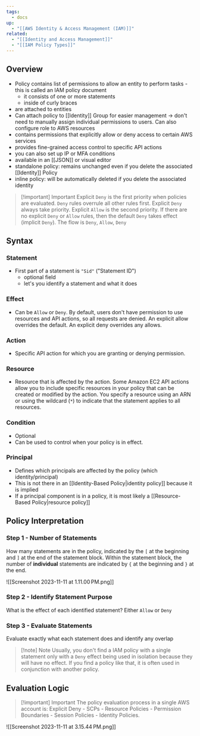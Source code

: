 ```yaml
---
tags:
  - docs
up:
  - "[[AWS Identity & Access Management (IAM)]]"
related:
  - "[[Identity and Access Management]]"
  - "[[IAM Policy Types]]"
---
```

## Overview

- Policy contains list of permissions to allow an entity to perform tasks - this is called an IAM policy document
	- it consists of one or more statements
	- inside of curly braces
- are attached to entities
- Can attach policy to [[Identity]] Group for easier management  -> don't need to manually assign individual permissions to users. Can also configure role to AWS resources
- contains permissions that explicitly allow or deny access to certain AWS services
- provides fine-grained access control to specific API actions
- you can also set up IP or MFA conditions
- available in an [[JSON]] or visual editor
- standalone policy: remains unchanged even if you delete the associated [[Identity]] Policy
- inline policy: will be automatically deleted if you delete the associated identity

>[!important] Important
>Explicit `Deny` is the first priority when policies are evaluated. `Deny` rules overrule all other rules first. Explicit `Deny` always take priority. Explicit `Allow` is the second priority. If there are no explicit `Deny` or `Allow` rules, then the default `Deny` takes effect (implicit `Deny`). The flow is `Deny`, `Allow`, `Deny`

## Syntax

### Statement
- First part of a statement is `"Sid"`  ("Statement ID")
	- optional field
	- let's you identify a statement and what it does

### Effect
- Can be `Allow` or `Deny`. By default, users don't have permission to use resources and API actions, so all requests are denied. An explicit allow overrides the default. An explicit deny overrides any allows.

### Action
- Specific API action for which you are granting or denying permission.

### Resource
- Resource that is affected by the action. Some Amazon EC2 API actions allow you to include specific resources in your policy that can be created or modified by the action. You specify a resource using an ARN or using the wildcard (`*`) to indicate that the statement applies to all resources.

### Condition
- Optional
- Can be used to control when your policy is in effect.

### Principal
- Defines which principals are affected by the policy (which identity/principal)
- This is not there in an [[Identity-Based Policy|identity policy]] because it is implied
- If a principal component is in a policy, it is most likely a [[Resource-Based Policy|resource policy]]


## Policy Interpretation

### Step 1 - Number of Statements
How many statements are in the policy, indicated by the `[` at the beginning and `]` at the end of the statement block. Within the statement block, the number of **individual** statements are indicated by `{` at the beginning and `}` at the end. 

![[Screenshot 2023-11-11 at 1.11.00 PM.png]]

### Step 2 - Identify Statement Purpose
What is the effect of each identified statement? Either `Allow` or `Deny` 

### Step 3 - Evaluate Statements
Evaluate exactly what each statement does and identify any overlap 

>[!note] Note
>Usually, you don't find a IAM policy with a single statement only with a `Deny` effect being used in isolation because they will have no effect. If you find a policy like that, it is often used in conjunction with another policy.


## Evaluation Logic

>[!important] Important
>The policy evaluation process in a single AWS account is:
>Explicit Deny - SCPs - Resource Policies - Permission Boundaries - Session Policies - Identity Policies.


![[Screenshot 2023-11-11 at 3.15.44 PM.png]]



